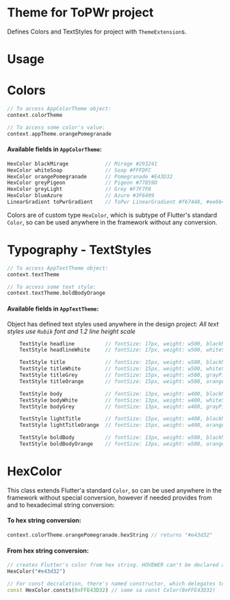 # Theme for ToPWr project

Defines Colors and TextStyles for project with `ThemeExtension`s.

# Usage

# Colors

```dart
// To access AppColorTheme object:
context.colorTheme

// To access some color's value:
context.appTheme.orangePomegranade
```

#### Available fields in `AppColorTheme`:

```dart
HexColor blackMirage            // Mirage #293241
HexColor whiteSoap              // Soap #FFFDFC
HexColor orangePomegranade      // Pomegranade #E43D32
HexColor greyPigeon             // Pigeon #77859D
HexColor greyLight              // Grey #F7F7F8
HexColor blueAzure              // Azure #3F6499
LinearGradient toPwrGradient    // ToPwr LinearGradient #f67448, #ee6645, #df371b
```

Colors are of custom type `HexColor`, which is subtype of Flutter's standard `Color`, so can be used anywhere in the framework without any conversion.

# Typography - TextStyles

```dart
// To access AppTextTheme object:
context.textTheme

// To access some text style:
context.textTheme.boldBodyOrange
```

#### Available fields in `AppTextTheme`:

Object has defined text styles used anywhere in the design project:
_All text styles use `Rubik` font and 1.2 line height scale_

```dart
    TextStyle headline          // fontSize: 17px, weight: w500, blackMirage
    TextStyle headlineWhite     // fontSize: 17px, weight: w500, whiteSoap

    TextStyle title             // fontSize: 15px, weight: w500, blackMirage
    TextStyle titleWhite        // fontSize: 15px, weight: w500, whiteSoap
    TextStyle titleGrey         // fontSize: 15px, weight: w500, grayPigeon
    TextStyle titleOrange       // fontSize: 15px, weight: w500, orangePomegranade

    TextStyle body              // fontSize: 13px, weight: w400, blackMirage
    TextStyle bodyWhite         // fontSize: 13px, weight: w400, whiteSoap
    TextStyle bodyGrey          // fontSize: 13px, weight: w400, grayPigeon

    TextStyle lightTitle        // fontSize: 15px, weight: w400, blackMirage
    TextStyle lightTitleOrange  // fontSize: 15px, weight: w400, orangePomegranade

    TextStyle boldBody          // fontSize: 13px, weight: w500, blackMirage
    TextStyle boldBodyOrange    // fontSize: 13px, weight: w500, orangePomegranade
```

# HexColor

This class extends Flutter'a standard `Color`, so can be used anywhere in the framework without special conversion, however if needed provides from and to hexadecimal string conversion:

#### To hex string conversion:

```dart
context.colorTheme.orangePomegranade.hexString // returns "#e43d32"
```

#### From hex string conversion:

```dart
// creates Flutter's color from hex string. HOVEWER can't be declared as **const** value
HexColor("#e43d32")

// For const decralation, there's named constructor, which delegates to default Color constructor
const HexColor.consts(0xFFE43D32) // same sa const Color(0xFFE43D32)
```
